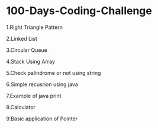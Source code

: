 # 100-Days-Coding-Challenge

1.Right Triangle Pattern

2.Linked List

3.Circular Queue

4.Stack Using Array

5.Check palindrome or not using string

6.Simple recusrion using java

7.Example of java print

8.Calculator

9.Basic application of Pointer
